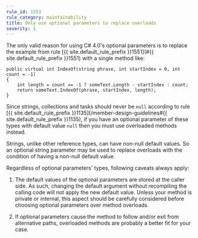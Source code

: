 ```yaml
---
rule_id: 1553
rule_category: maintainability
title: Only use optional parameters to replace overloads
severity: 1
---
```

The only valid reason for using C# 4.0's optional parameters is to replace the example from rule [{{ site.default_rule_prefix }}1551](#{{ site.default_rule_prefix }}1551) with a single method like:

	public virtual int IndexOf(string phrase, int startIndex = 0, int count = -1)
	{
		int length = count == -1 ? someText.Length - startIndex : count;
		return someText.IndexOf(phrase, startIndex, length);
	}

Since strings, collections and tasks should never be `null` according to rule [{{ site.default_rule_prefix }}1135](/member-design-guidelines#{{ site.default_rule_prefix }}1135), if you have an optional parameter of these types with default value `null` then you must use overloaded methods instead.

Strings, unlike other reference types, can have non-null default values. So an optional string parameter may be used to replace overloads with the condition of having a non-null default value.

Regardless of optional parameters' types, following caveats always apply:

1) The default values of the optional parameters are stored at the caller side. As such, changing the default argument without recompiling the calling code will not apply the new default value. Unless your method is private or internal, this aspect should be carefully considered before choosing optional parameters over method overloads.

2) If optional parameters cause the method to follow and/or exit from alternative paths, overloaded methods are probably a better fit for your case.
